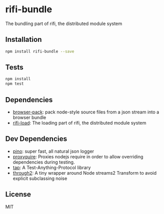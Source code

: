 # rifi-bundle 

The bundling part of rifi, the distributed module system

## Installation

```sh
npm install rifi-bundle --save
```


## Tests

```sh
npm install
npm test
```

## Dependencies

- [browser-pack](https://github.com/substack/browser-pack): pack node-style source files from a json stream into a browser bundle
- [rifi-load](): The loading part of rifi, the distributed module system

## Dev Dependencies

- [pino](https://github.com/pinojs/pino): super fast, all natural json logger
- [proxyquire](https://github.com/thlorenz/proxyquire): Proxies nodejs require in order to allow overriding dependencies during testing.
- [tap](https://github.com/tapjs/node-tap): A Test-Anything-Protocol library
- [through2](https://github.com/rvagg/through2): A tiny wrapper around Node streams2 Transform to avoid explicit subclassing noise


## License

MIT
